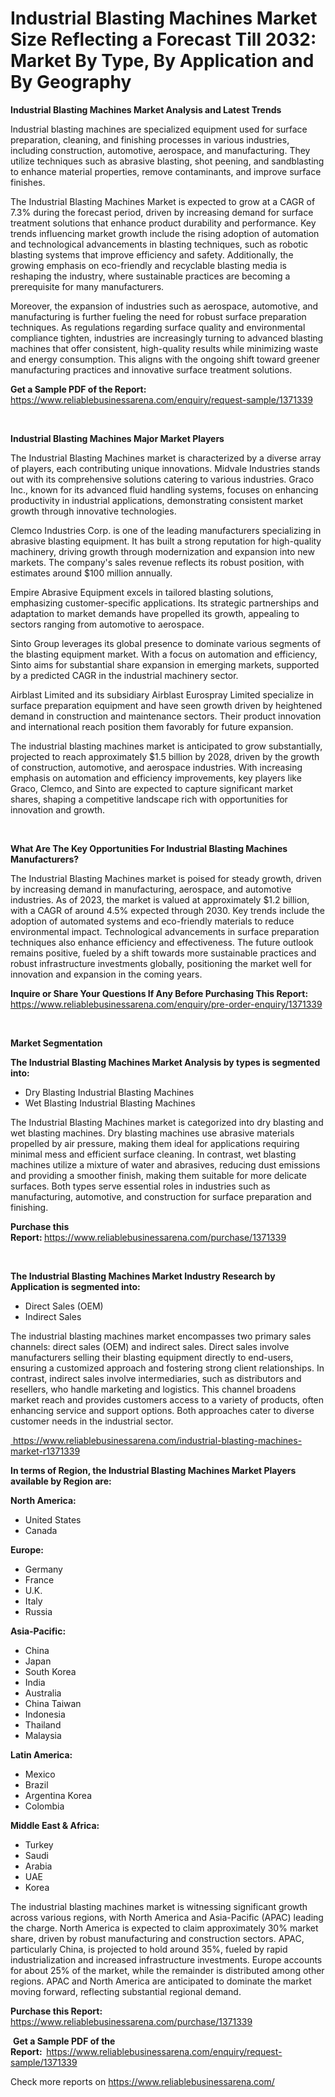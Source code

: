 <p><h1>Industrial Blasting Machines Market Size Reflecting a Forecast Till 2032: Market By Type, By Application and By Geography</h1></p><p><strong>Industrial Blasting Machines Market Analysis and Latest Trends</strong></p>
<p><p>Industrial blasting machines are specialized equipment used for surface preparation, cleaning, and finishing processes in various industries, including construction, automotive, aerospace, and manufacturing. They utilize techniques such as abrasive blasting, shot peening, and sandblasting to enhance material properties, remove contaminants, and improve surface finishes.</p><p>The Industrial Blasting Machines Market is expected to grow at a CAGR of 7.3% during the forecast period, driven by increasing demand for surface treatment solutions that enhance product durability and performance. Key trends influencing market growth include the rising adoption of automation and technological advancements in blasting techniques, such as robotic blasting systems that improve efficiency and safety. Additionally, the growing emphasis on eco-friendly and recyclable blasting media is reshaping the industry, where sustainable practices are becoming a prerequisite for many manufacturers.</p><p>Moreover, the expansion of industries such as aerospace, automotive, and manufacturing is further fueling the need for robust surface preparation techniques. As regulations regarding surface quality and environmental compliance tighten, industries are increasingly turning to advanced blasting machines that offer consistent, high-quality results while minimizing waste and energy consumption. This aligns with the ongoing shift toward greener manufacturing practices and innovative surface treatment solutions.</p></p>
<p><strong>Get a Sample PDF of the Report:&nbsp;</strong> <a href="https://www.reliablebusinessarena.com/enquiry/request-sample/1371339?utm_campaign=2221&utm_medium=2&utm_source=Github&utm_content=ia&utm_term=22032025&utm_id=industrial-blasting-machines">https://www.reliablebusinessarena.com/enquiry/request-sample/1371339</a></p>
<p>&nbsp;</p>
<p><strong>Industrial Blasting Machines Major Market Players</strong></p>
<p><p>The Industrial Blasting Machines market is characterized by a diverse array of players, each contributing unique innovations. Midvale Industries stands out with its comprehensive solutions catering to various industries. Graco Inc., known for its advanced fluid handling systems, focuses on enhancing productivity in industrial applications, demonstrating consistent market growth through innovative technologies.</p><p>Clemco Industries Corp. is one of the leading manufacturers specializing in abrasive blasting equipment. It has built a strong reputation for high-quality machinery, driving growth through modernization and expansion into new markets. The company's sales revenue reflects its robust position, with estimates around $100 million annually.</p><p>Empire Abrasive Equipment excels in tailored blasting solutions, emphasizing customer-specific applications. Its strategic partnerships and adaptation to market demands have propelled its growth, appealing to sectors ranging from automotive to aerospace.</p><p>Sinto Group leverages its global presence to dominate various segments of the blasting equipment market. With a focus on automation and efficiency, Sinto aims for substantial share expansion in emerging markets, supported by a predicted CAGR in the industrial machinery sector.</p><p>Airblast Limited and its subsidiary Airblast Eurospray Limited specialize in surface preparation equipment and have seen growth driven by heightened demand in construction and maintenance sectors. Their product innovation and international reach position them favorably for future expansion.</p><p>The industrial blasting machines market is anticipated to grow substantially, projected to reach approximately $1.5 billion by 2028, driven by the growth of construction, automotive, and aerospace industries. With increasing emphasis on automation and efficiency improvements, key players like Graco, Clemco, and Sinto are expected to capture significant market shares, shaping a competitive landscape rich with opportunities for innovation and growth.</p></p>
<p>&nbsp;</p>
<p><strong>What Are The Key Opportunities For Industrial Blasting Machines Manufacturers?</strong></p>
<p><p>The Industrial Blasting Machines market is poised for steady growth, driven by increasing demand in manufacturing, aerospace, and automotive industries. As of 2023, the market is valued at approximately $1.2 billion, with a CAGR of around 4.5% expected through 2030. Key trends include the adoption of automated systems and eco-friendly materials to reduce environmental impact. Technological advancements in surface preparation techniques also enhance efficiency and effectiveness. The future outlook remains positive, fueled by a shift towards more sustainable practices and robust infrastructure investments globally, positioning the market well for innovation and expansion in the coming years.</p></p>
<p><strong>Inquire or Share Your Questions If Any Before Purchasing This Report:</strong> <a href="https://www.reliablebusinessarena.com/enquiry/pre-order-enquiry/1371339?utm_campaign=2221&utm_medium=2&utm_source=Github&utm_content=ia&utm_term=22032025&utm_id=industrial-blasting-machines">https://www.reliablebusinessarena.com/enquiry/pre-order-enquiry/1371339</a></p>
<p>&nbsp;</p>
<p><strong>Market Segmentation</strong></p>
<p><strong>The Industrial Blasting Machines Market Analysis by types is segmented into:</strong></p>
<p><ul><li>Dry Blasting Industrial Blasting Machines</li><li>Wet Blasting Industrial Blasting Machines</li></ul></p>
<p><p>The Industrial Blasting Machines market is categorized into dry blasting and wet blasting machines. Dry blasting machines use abrasive materials propelled by air pressure, making them ideal for applications requiring minimal mess and efficient surface cleaning. In contrast, wet blasting machines utilize a mixture of water and abrasives, reducing dust emissions and providing a smoother finish, making them suitable for more delicate surfaces. Both types serve essential roles in industries such as manufacturing, automotive, and construction for surface preparation and finishing.</p></p>
<p><strong>Purchase this Report:&nbsp;</strong><a href="https://www.reliablebusinessarena.com/purchase/1371339?utm_campaign=2221&utm_medium=2&utm_source=Github&utm_content=ia&utm_term=22032025&utm_id=industrial-blasting-machines">https://www.reliablebusinessarena.com/purchase/1371339</a></p>
<p>&nbsp;</p>
<p><strong>The Industrial Blasting Machines Market Industry Research by Application is segmented into:</strong></p>
<p><ul><li>Direct Sales (OEM)</li><li>Indirect Sales</li></ul></p>
<p><p>The industrial blasting machines market encompasses two primary sales channels: direct sales (OEM) and indirect sales. Direct sales involve manufacturers selling their blasting equipment directly to end-users, ensuring a customized approach and fostering strong client relationships. In contrast, indirect sales involve intermediaries, such as distributors and resellers, who handle marketing and logistics. This channel broadens market reach and provides customers access to a variety of products, often enhancing service and support options. Both approaches cater to diverse customer needs in the industrial sector.</p></p>
<p><a href="https://www.reliablebusinessarena.com/industrial-blasting-machines-market-r1371339?utm_campaign=2221&utm_medium=2&utm_source=Github&utm_content=ia&utm_term=22032025&utm_id=industrial-blasting-machines">&nbsp;https://www.reliablebusinessarena.com/industrial-blasting-machines-market-r1371339</a></p>
<p><strong>In terms of Region, the Industrial Blasting Machines Market Players available by Region are:</strong></p>
<p>
    <p> <strong> North America: </strong>
        <ul>
            <li>United States</li>
            <li>Canada</li>
        </ul>
        </p> 
    <p> <strong> Europe: </strong>
        <ul>
            <li>Germany</li>
            <li>France</li>
            <li>U.K.</li>
            <li>Italy</li>
            <li>Russia</li>
        </ul>
        </p> 
    <p> <strong> Asia-Pacific: </strong>
        <ul>
            <li>China</li>
            <li>Japan</li>
            <li>South Korea</li>
            <li>India</li>
            <li>Australia</li>
            <li>China Taiwan</li>
            <li>Indonesia</li>
            <li>Thailand</li>
            <li>Malaysia</li>
        </ul>
        </p> 
    <p> <strong> Latin America: </strong>
        <ul>
            <li>Mexico</li>
            <li>Brazil</li>
            <li>Argentina Korea</li>
            <li>Colombia</li>
        </ul>
        </p> 
    <p> <strong> Middle East & Africa: </strong>
        <ul>
            <li>Turkey</li>
            <li>Saudi</li>
            <li>Arabia</li>
            <li>UAE</li>
            <li>Korea</li>
        </ul>
    </p>
    </p>
<p><p>The industrial blasting machines market is witnessing significant growth across various regions, with North America and Asia-Pacific (APAC) leading the charge. North America is expected to claim approximately 30% market share, driven by robust manufacturing and construction sectors. APAC, particularly China, is projected to hold around 35%, fueled by rapid industrialization and increased infrastructure investments. Europe accounts for about 25% of the market, while the remainder is distributed among other regions. APAC and North America are anticipated to dominate the market moving forward, reflecting substantial regional demand.</p></p>
<p><strong>Purchase this Report: </strong><a href="https://www.reliablebusinessarena.com/purchase/1371339?utm_campaign=2221&utm_medium=2&utm_source=Github&utm_content=ia&utm_term=22032025&utm_id=industrial-blasting-machines">https://www.reliablebusinessarena.com/purchase/1371339</a></p>
<p>&nbsp;<strong>Get a Sample PDF of the Report:&nbsp;&nbsp;</strong><a href="https://www.reliablebusinessarena.com/enquiry/request-sample/1371339?utm_campaign=2221&utm_medium=2&utm_source=Github&utm_content=ia&utm_term=22032025&utm_id=industrial-blasting-machines">https://www.reliablebusinessarena.com/enquiry/request-sample/1371339</a></p>
<p><strong></strong></p>
<p>Check more reports on <a href="https://www.reliablebusinessarena.com/?utm_campaign=2221&utm_medium=2&utm_source=Github&utm_content=ia&utm_term=22032025&utm_id=industrial-blasting-machines">https://www.reliablebusinessarena.com/</a></p>
